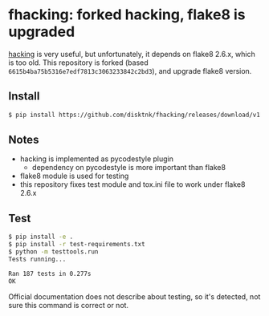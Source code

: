 # fhacking: forked hacking, flake8 is upgraded

[hacking](https://github.com/openstack-dev/hacking) is very useful, but unfortunately, it depends on flake8 2.6.x, which is too old. This repository is forked (based `6615b4ba75b5316e7edf7813c3063233842c2bd3`), and upgrade flake8 version.

## Install

```bash
$ pip install https://github.com/disktnk/fhacking/releases/download/v1.1.1.dev14/fhacking-1.1.1.dev14.tar.gz
```

## Notes

- hacking is implemented as pycodestyle plugin
    - dependency on pycodestyle is more important than flake8
- flake8 module is used for testing
- this repository fixes test module and tox.ini file to work under flake8 2.6.x

## Test

```bash
$ pip install -e .
$ pip install -r test-requirements.txt
$ python -m testtools.run
Tests running...

Ran 187 tests in 0.277s
OK
```

Official documentation does not describe about testing, so it's detected, not sure this command is correct or not.
 